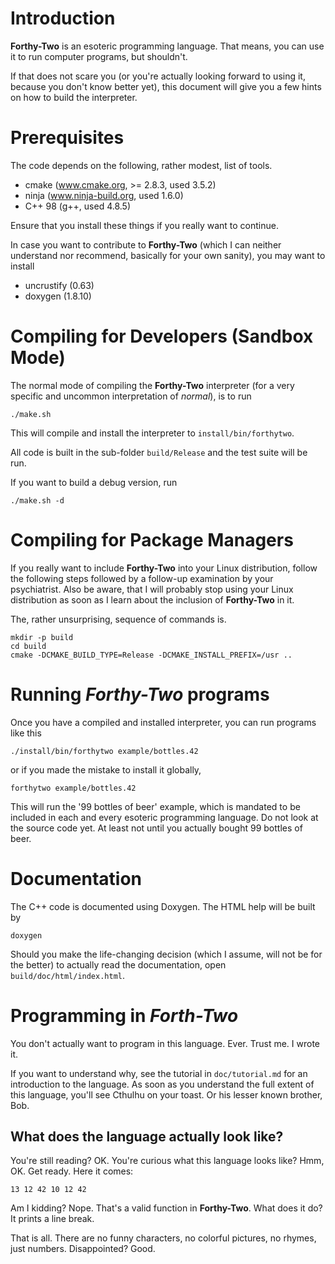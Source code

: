 # Introduction
**Forthy-Two** is an esoteric programming language. That means, you can use it
to run computer programs, but shouldn't.

If that does not scare you (or you're actually looking forward to using it,
because you don't know better yet), this document will give you a few hints on
how to build the interpreter.

# Prerequisites
The code depends on the following, rather modest, list of tools.
* cmake (www.cmake.org, \>= 2.8.3, used 3.5.2)
* ninja (www.ninja-build.org, used 1.6.0)
* C++ 98 (g++, used 4.8.5)

Ensure that you install these things if you really want to continue.

In case you want to contribute to **Forthy-Two** (which I can neither
understand nor recommend, basically for your own sanity), you may want to
install
* uncrustify (0.63)
* doxygen (1.8.10)

# Compiling for Developers (Sandbox Mode)
The normal mode of compiling the **Forthy-Two** interpreter (for a very
specific and uncommon interpretation of _normal_), is to run

    ./make.sh

This will compile and install the interpreter to `install/bin/forthytwo`.

All code is built in the sub-folder `build/Release` and the test suite will be run.

If you want to build a debug version, run

    ./make.sh -d

# Compiling for Package Managers
If you really want to include **Forthy-Two** into your Linux distribution,
follow the following steps followed by a follow-up examination by your
psychiatrist. Also be aware, that I will probably stop using your Linux
distribution as soon as I learn about the inclusion of **Forthy-Two** in it.

The, rather unsurprising, sequence of commands is.

    mkdir -p build
    cd build
    cmake -DCMAKE_BUILD_TYPE=Release -DCMAKE_INSTALL_PREFIX=/usr ..

# Running *Forthy-Two* programs
Once you have a compiled and installed interpreter, you can run programs like this

    ./install/bin/forthytwo example/bottles.42

or if you made the mistake to install it globally,

    forthytwo example/bottles.42

This will run the '99 bottles of beer' example, which is mandated to be
included in each and every esoteric programming language. Do not look at the
source code yet. At least not until you actually bought 99 bottles of beer.

# Documentation
The C++ code is documented using Doxygen. The HTML help will be built by

    doxygen

Should you make the life-changing decision (which I assume, will not be for the
better) to actually read the documentation, open `build/doc/html/index.html`.

# Programming in *Forth-Two*

You don't actually want to program in this language. Ever. Trust me. I wrote it.

If you want to understand why, see the tutorial in `doc/tutorial.md` for an
introduction to the language. As soon as you understand the full extent of
this language, you'll see Cthulhu on your toast. Or his lesser known brother,
Bob.

## What does the language actually look like?

You're still reading? OK. You're curious what this language looks like? Hmm, OK. Get
ready. Here it comes:

    13 12 42 10 12 42

Am I kidding? Nope. That's a valid function in **Forthy-Two**. What does it do? It prints a line break.

That is all. There are no funny characters, no colorful pictures, no rhymes, just numbers. Disappointed? Good.

<!---
vim: fileencoding=utf-8 tw=0 spell spelllang=en wrap
-->
